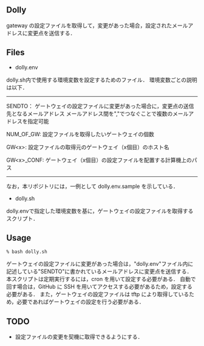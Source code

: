 ## Dolly
gateway の設定ファイルを取得して，変更があった場合，設定されたメールアドレスに変更点を送信する．

## Files
- dolly.env

dolly.sh内で使用する環境変数を設定するためのファイル．
環境変数ごとの説明は以下．

-----------
SENDTO：
ゲートウェイの設定ファイルに変更があった場合に，変更点の送信先となるメールアドレス
メールアドレス間を","でつなぐことで複数のメールアドレスを指定可能

NUM_OF_GW:
設定ファイルを取得したいゲートウェイの個数

GW\<x\>:
設定ファイルの取得元のゲートウェイ（x個目）のホスト名

GW\<x\>_CONF:
ゲートウェイ（x個目）の設定ファイルを配置する計算機上のパス

-----------
なお，本リポジトリには，一例として dolly.env.sample を示している．


- dolly.sh

dolly.envで指定した環境変数を基に，ゲートウェイの設定ファイルを取得するスクリプト．

## Usage
```
% bash dolly.sh
```

ゲートウェイの設定ファイルに変更があった場合は，"dolly.env"ファイル内に記述している"SENDTO"に書かれているメールアドレスに変更点を送信する．
本スクリプトは定期実行するには，cron を用いて設定する必要がある．
自動で回す場合は，GitHub に SSH を用いてアクセスする必要があるため，設定する必要がある．
また，ゲートウェイの設定ファイルは tftp により取得しているため，必要であればゲートウェイの設定を行う必要がある．

## TODO

- 設定ファイルの変更を契機に取得できるようにする．

